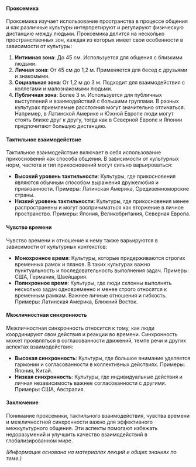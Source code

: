 #### Проксемика
Проксемика изучает использование пространства в процессе общения и как различные культуры интерпретируют и регулируют физическую дистанцию между людьми. Проксемика делится на несколько пространственных зон, каждая из которых имеет свои особенности в зависимости от культуры:
1. **Интимная зона**: До 45 см. Используется для общения с близкими людьми.
2. **Личная зона**: От 45 см до 1,2 м. Применяется для бесед с друзьями и знакомыми.
3. **Социальная зона**: От 1,2 м до 3 м. Подходит для взаимодействия с коллегами и малознакомыми людьми.
4. **Публичная зона**: Более 3 м. Используется для публичных выступлений и взаимодействий с большими группами.
В разных культурах приемлемые расстояния могут значительно отличаться. Например, в Латинской Америке и Южной Европе люди могут стоять ближе друг к другу, тогда как в Северной Европе и Японии предпочитают большую дистанцию.
#### Тактильное взаимодействие
Тактильное взаимодействие включает в себя использование прикосновений как способа общения. В зависимости от культурных норм, частота и тип прикосновений могут сильно варьироваться:
- **Высокий уровень тактильности**: Культуры, где прикосновения являются обычным способом выражения дружелюбия и привязанности. Примеры: Латинская Америка, Средиземноморские страны.
- **Низкий уровень тактильности**: Культуры, где прикосновения менее распространены и могут восприниматься как вторжение в личное пространство. Примеры: Япония, Великобритания, Северная Европа.
#### Чувство времени
Чувство времени и отношение к нему также варьируются в зависимости от культурных контекстов:
- **Монохронное время**: Культуры, которые придерживаются строгих временных рамок и планов. В таких культурах важно пунктуальность и последовательность выполнения задач. Примеры: США, Германия, Швейцария.
- **Полихронное время**: Культуры, где люди склонны выполнять несколько задач одновременно и менее строго относятся к временным рамкам. Важнее личные отношения и гибкость. Примеры: Латинская Америка, Ближний Восток.
#### Межличностная синхронность
Межличностная синхронность относится к тому, как люди координируют свои действия и реакции во времени. Синхронность может проявляться в согласованности движений, темпе речи и других аспектах взаимодействия:
- **Высокая синхронность**: Культуры, где большое внимание уделяется гармонии и согласованности в коллективных действиях. Примеры: Япония, Китай.
- **Низкая синхронность**: Культуры, где индивидуальные действия и личная независимость важнее согласованности с другими. Примеры: США, Австралия.
#### Заключение
Понимание проксемики, тактильного взаимодействия, чувства времени и межличностной синхронности важно для эффективного межкультурного общения. Эти аспекты помогают избежать недоразумений и улучшить качество взаимодействий в глобализированном мире.

_(Информация основана на материалах лекций и общих знаниях по теме.)_